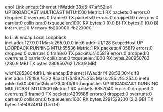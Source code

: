 eno1      Link encap:Ethernet  HWaddr 38:d5:47:af:52:e4  
          UP BROADCAST MULTICAST  MTU:1500  Metric:1
          RX packets:0 errors:0 dropped:0 overruns:0 frame:0
          TX packets:0 errors:0 dropped:0 overruns:0 carrier:0
          collisions:0 txqueuelen:1000 
          RX bytes:0 (0.0 B)  TX bytes:0 (0.0 B)
          Interrupt:20 Memory:fb200000-fb220000 

lo        Link encap:Local Loopback  
          inet addr:127.0.0.1  Mask:255.0.0.0
          inet6 addr: ::1/128 Scope:Host
          UP LOOPBACK RUNNING  MTU:65536  Metric:1
          RX packets:4105819 errors:0 dropped:0 overruns:0 frame:0
          TX packets:4105819 errors:0 dropped:0 overruns:0 carrier:0
          collisions:0 txqueuelen:1000 
          RX bytes:280950762 (280.9 MB)  TX bytes:280950762 (280.9 MB)

wlxf42853004df8 Link encap:Ethernet  HWaddr f4:28:53:00:4d:f8  
          inet addr:175.159.75.22  Bcast:175.159.75.255  Mask:255.255.254.0
          inet6 addr: fe80::957e:12dc:df79:3f43/64 Scope:Link
          UP BROADCAST RUNNING MULTICAST  MTU:1500  Metric:1
          RX packets:6857040 errors:0 dropped:0 overruns:0 frame:0
          TX packets:4239586 errors:0 dropped:0 overruns:0 carrier:0
          collisions:0 txqueuelen:1000 
          RX bytes:2291529300 (2.2 GB)  TX bytes:1594824814 (1.5 GB)

